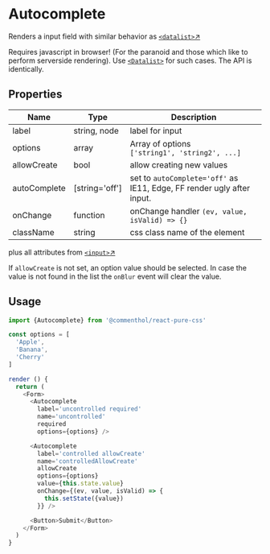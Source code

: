 # Autocomplete

Renders a input field with similar behavior as [`<datalist>`↗ ](https://developer.mozilla.org/en-US/docs/Web/HTML/Element/datalist)

Requires javascript in browser! (For the paranoid and those which like to perform serverside rendering). Use [`<Datalist>`](/?selectedKind=pure.css%2Fforms&selectedStory=Datalist) for such cases. The API is identically.

## Properties

Name      | Type     | Description
--------- | -------- | -----------
label     | string, node | label for input
options   | array    | Array of options<br> `['string1', 'string2', ...]`
allowCreate | bool   | allow creating new values
autoComplete | [string='off'] | set to `autoComplete='off'` as IE11, Edge, FF render ugly after input.
onChange  | function | onChange handler `(ev, value, isValid) => {}`
className | string   | css class name of the element

plus all attributes from [`<input>`↗](https://developer.mozilla.org/en-US/docs/Web/HTML/Element/input)

If `allowCreate` is not set, an option value should be selected. In case the value is not found in the list the `onBlur` event will clear the value.

## Usage

```js
import {Autocomplete} from '@commenthol/react-pure-css'

const options = [
  'Apple',
  'Banana',
  'Cherry'
]

render () {
  return (
    <Form>
      <Autocomplete
        label='uncontrolled required'
        name='uncontrolled'
        required
        options={options} />

      <Autocomplete
        label='controlled allowCreate'
        name='controlledAllowCreate'
        allowCreate
        options={options}
        value={this.state.value}
        onChange={(ev, value, isValid) => {
          this.setState({value})
        }} />

      <Button>Submit</Button>
    </Form>
  )
}
```
